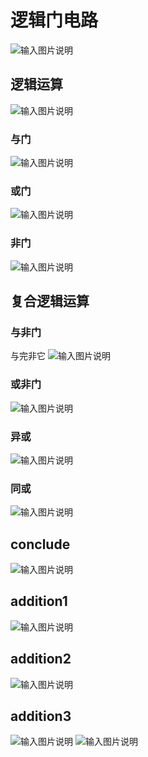 

# 逻辑门电路
![输入图片说明](/imgs/2025-07-28/8nAIQrdugDREgI5T.png)
## 逻辑运算
![输入图片说明](/imgs/2025-07-28/ZcsYufZPNZpMSlMj.png)

### 与门
![输入图片说明](/imgs/2025-07-28/XGQ1jO4P5eNouOkW.png)

### 或门
![输入图片说明](/imgs/2025-07-28/DipLY4fPu7wIwXye.png)

### 非门
![输入图片说明](/imgs/2025-07-28/Xo3p3wJGyK8mKJjy.png)

## 复合逻辑运算
### 与非门
与完非它
![输入图片说明](/imgs/2025-07-28/mxlM30HbkG5oT2sb.png)

### 或非门
![输入图片说明](/imgs/2025-07-28/3DhOTLMW5VFBmiTl.png)

### 异或
![输入图片说明](/imgs/2025-07-28/ySjmFRPsCHKjukoh.png)

### 同或
![输入图片说明](/imgs/2025-07-28/DCNOUxVaM0fT5vIt.png)

## conclude
![输入图片说明](/imgs/2025-07-28/6N5hGUxRJkaBhCMI.png)


## addition1
![输入图片说明](/imgs/2025-07-28/9aRVcQ585XWVFIRE.png)

## addition2
![输入图片说明](/imgs/2025-07-28/VVDuoi5cX1tVCnqY.png)

## addition3
![输入图片说明](/imgs/2025-07-28/1L4S3qwTfnQIOPUz.png)
![输入图片说明](/imgs/2025-07-28/HRMwkx178Om1bm4L.png)
<!--stackedit_data:
eyJoaXN0b3J5IjpbLTExNjcwNjU5ODBdfQ==
-->